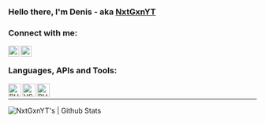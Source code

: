 


### Hello there, I'm Denis - aka [NxtGxnYT][github]

### Connect with me:

[<img align="left" alt="NxtGxnYT | GitHub" width="22px" src="https://cdn.jsdelivr.net/npm/simple-icons@v3/icons/github.svg" />][github]
[<img align="left" alt="onthewifi | Twitter" width="22px" src="https://cdn.jsdelivr.net/npm/simple-icons@v3/icons/twitter.svg" />][twitter]

<br />

### Languages, APIs and Tools:

[<img align="left" alt="PHP" width="26px" height="26px" src="https://upload.wikimedia.org/wikipedia/commons/thumb/2/27/PHP-logo.svg/1024px-PHP-logo.svg.png" />](https://php.net)
[<img align="left" alt="VSC" width="26px" src="https://images.app.goo.gl/F3WCQ3qGjy4ixWjZ8" />](https://code.visualstudio.com/)
[<img align="left" alt="PHPStorm" width="26px" src="https://upload.wikimedia.org/wikipedia/commons/d/d0/Phpstorm.png" />](https://www.jetbrains.com/phpstorm/)
<br />

---

<img align="left" alt="NxtGxnYT's | Github Stats" src="https://github-readme-stats.vercel.app/api?username=NxtGxnYT&count_private=true&show_icons=true&hide_border=true&theme=cobalt" />


[github]: https://github.com/NxtGxnYT
[twitter]: https://twitter.com/onthewifi

